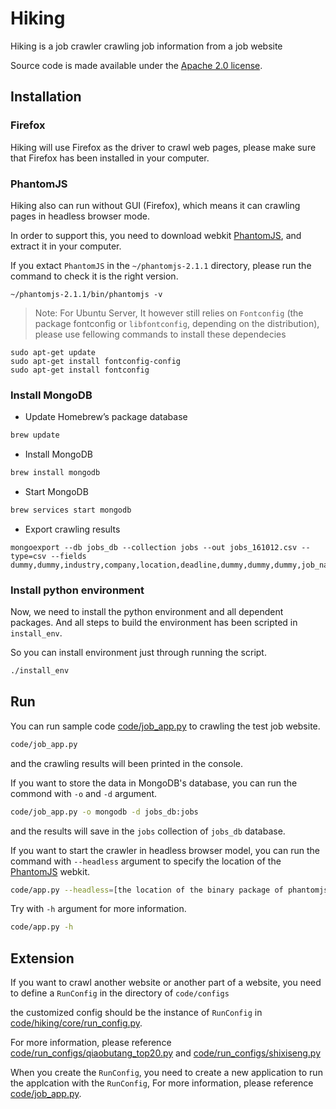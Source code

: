 # Hiking


Hiking is a job crawler crawling job information from a job website


Source code is made available under the [Apache 2.0 license](https://github.com/SeleniumHQ/selenium/blob/master/LICENSE).


## Installation

### Firefox

Hiking will use Firefox as the driver to crawl web pages, please make sure that Firefox has been installed in your computer.

### PhantomJS

Hiking also can run without GUI (Firefox), which means it can crawling pages in headless browser mode.

In order to support this, you need to download webkit [PhantomJS](http://phantomjs.org/download.html), and extract it in your computer.

If you extact `PhantomJS` in the `~/phantomjs-2.1.1` directory, please run the command to check it is the right version.

```
~/phantomjs-2.1.1/bin/phantomjs -v
```

> Note: For Ubuntu Server, It however still relies on `Fontconfig` (the package fontconfig or `libfontconfig`, depending on the distribution), please use fellowing commands to install these dependecies


```
sudo apt-get update
sudo apt-get install fontconfig-config
sudo apt-get install fontconfig
```


### Install MongoDB

* Update Homebrew’s package database
```sh
brew update
```

* Install MongoDB
```sh
brew install mongodb
```

* Start MongoDB
```sh
brew services start mongodb
```

* Export crawling results
```
mongoexport --db jobs_db --collection jobs --out jobs_161012.csv --type=csv --fields dummy,dummy,industry,company,location,deadline,dummy,dummy,dummy,job_name,url
```


### Install python environment

Now, we need to install the python environment and all dependent packages. And all steps to build the environment has been scripted in `install_env`.

So you can install environment just through running the script.
```sh
./install_env
```


## Run

You can run sample code [code/job_app.py](https://github.com/david-liu/hiking/blob/dev/code/job_app.py) to crawling the test job website.
```sh
code/job_app.py
```
and the crawling results will been printed in the console.

If you want to store the data in MongoDB's database, you can run the commond with `-o` and `-d` argument.
```sh
code/job_app.py -o mongodb -d jobs_db:jobs
```
and the results will save in the `jobs` collection of `jobs_db` database.


If you want to start the crawler in headless browser model, you can run the command with `--headless` argument to specify the location of the [PhantomJS](http://phantomjs.org/) webkit.
```sh
code/app.py --headless=[the location of the binary package of phantomjs]
```

Try with `-h` argument for more information.

```sh
code/app.py -h
```

## Extension

If you want to crawl another website or another part of a website, you need to define a `RunConfig` in the directory of `code/configs`

the customized config should be the instance of `RunConfig` in [code/hiking/core/run_config.py](https://github.com/david-liu/hiking/blob/dev/code/hiking/core/run_config.py).

For more information, please reference [code/run_configs/qiaobutang_top20.py](https://github.com/david-liu/hiking/blob/dev/code/run_configs/qiaobutang_top20.py) and [code/run_configs/shixiseng.py](https://github.com/david-liu/hiking/blob/dev/code/run_configs/shixiseng.py)

When you create the `RunConfig`, you need to create a new application to run the applcation with the  `RunConfig`, For more information, please reference [code/job_app.py](https://github.com/david-liu/hiking/blob/dev/code/job_app.py).
